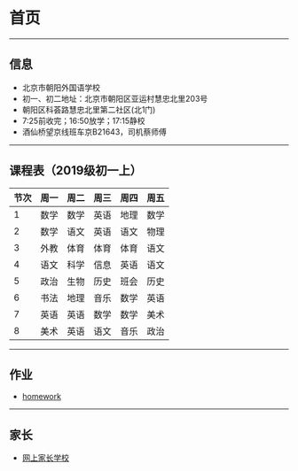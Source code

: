 # 首页

---

## 信息

* 北京市朝阳外国语学校
* 初一、初二地址：北京市朝阳区亚运村慧忠北里203号
* 朝阳区科荟路慧忠北里第二社区(北1门)
* 7:25前收完；16:50放学；17:15静校
* 酒仙桥望京线班车京B21643，司机蔡师傅

---

## 课程表（2019级初一上）

| 节次 | 周一 | 周二 | 周三 | 周四 | 周五 |
| ---- | ---- | ---- | ---- | ---- | ---- |
| 1    | 数学 | 数学 | 英语 | 地理 | 数学 |
| 2    | 数学 | 语文 | 英语 | 语文 | 物理 |
| 3    | 外教 | 体育 | 体育 | 体育 | 语文 |
| 4    | 语文 | 科学 | 信息 | 英语 | 语文 |
| 5    | 政治 | 生物 | 历史 | 班会 | 历史 |
| 6    | 书法 | 地理 | 音乐 | 数学 | 英语 |
| 7    | 英语 | 英语 | 数学 | 数学 | 美术 |
| 8    | 美术 | 英语 | 语文 | 音乐 | 政治 |

---

## 作业

* [homework](20190913)

---

## 家长

* [网上家长学校](home/parents.md)
